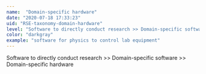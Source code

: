 ```yaml
---
name:  "Domain-specific hardware"
date: "2020-07-18 17:33:23"
uid: "RSE-taxonomy-domain-hardware"
level: "Software to directly conduct research >> Domain-specific software >> Domain-specific hardware"
color: "darkgray"
example: "software for physics to control lab equipment" 
---
```


Software to directly conduct research >> Domain-specific software >> Domain-specific hardware